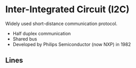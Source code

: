 # Inter-Integrated Circuit (I2C)

Widely used short-distance communication protocol.

- Half duplex communication
- Shared bus
- Developed by Philips Semiconductor (now NXP) in 1982

## Lines